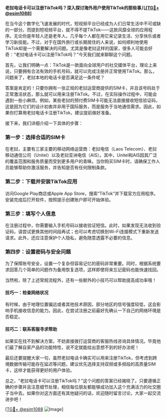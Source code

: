 **老挝电话卡可以注册TikTok吗？深入探讨海外用户使用TikTok的那些事儿[[TG💪+ @esim1088](https://t.me/s/esim1088)]**

在当今这个数字化飞速发展的时代，短视频平台已经成为人们日常生活中不可或缺的一部分。而提到短视频平台，就不得不提TikTok——这款风靡全球的应用程序。无论你是年轻人还是老年人，几乎每个人都在用它来记录生活、分享快乐或者学习新技能。不过，对于在国外旅行或长期居住的人来说，如何顺利地使用TikTok却是一个需要解决的问题。尤其是像老挝这样的国家，很多人可能会好奇：“老挝电话卡可以注册TikTok吗？”今天我们就来聊聊这个问题。

首先，让我们明确一点：TikTok是一款面向全球用户的社交媒体平台，理论上来说，只要拥有合法有效的手机号码，就可以完成注册并正常使用TikTok。那么，问题来了，老挝本地的电话卡是否满足这一条件呢？

答案是肯定的！只要你拥有一张正规的老挝运营商提供的SIM卡，并且该号码处于正常激活状态，那么就可以用来注册TikTok。不过，在实际操作过程中，可能会遇到一些小麻烦。例如，某些老挝的预付费SIM卡可能无法直接接收短信验证码，这是因为它们的设计初衷并非用于国际服务，而是服务于当地通信需求。因此，如果你打算用老挝电话卡注册TikTok，建议提前做好准备。

接下来，我们详细介绍一下具体的步骤：

### 第一步：选择合适的SIM卡

在老挝，主要有三家主要的移动网络运营商：老挝电信（Laos Telecom）、老挝移动通信公司（Unitel）以及老挝亚洲电信（AIS）。其中，Unitel和AIS因其广泛的覆盖范围和服务质量而受到更多用户的青睐。当你购买SIM卡时，请确保工作人员能够帮助你激活服务，并告知是否有任何限制条款。

### 第二步：下载并安装TikTok应用

访问Google Play商店或Apple App Store，搜索“TikTok”并下载官方应用程序。安装完成后打开软件，按照提示创建账户即可开始体验。

### 第三步：填写个人信息

在注册过程中，你需要输入手机号码以接收验证短信。此时，如果发现无法收到验证码，请尝试更换其他时间段再试；也可以考虑切换到Wi-Fi连接模式下重新发送请求。此外，还应注意保护个人隐私，避免随意透露不必要的信息。

### 第四步：设置密码与安全问题

为了保障账号安全，设置一个复杂但容易记忆的密码非常重要。同时，根据系统要求回答几个简单的问题作为备用恢复选项，这样即使将来忘记密码也能快速找回。

当然啦，除了上述常规流程外，还有一些额外的小技巧可以帮助提高成功率哦！

#### 技巧一：检查网络状况

有时候，由于地理位置偏远或者其他技术原因，部分地区的信号强度较低，这会影响手机接收信息的能力。因此，在尝试注册之前最好先确认一下自己的网络环境是否稳定。

#### 技巧二：联系客服寻求帮助

如果实在找不到解决方案，不妨直接拨打运营商的客服热线咨询具体情况。毕竟他们最了解自家产品的功能特性，说不定就能给出意想不到的好办法呢！

最后还要提醒大家一句，虽然老挝电话卡确实可以用来注册TikTok，但考虑到跨境数据传输可能存在延迟等问题，建议优先选择支持双频或多频段的高质量SIM卡，这样才能获得更好的用户体验。

总之，“老挝电话卡可以注册TikTok吗？”这个问题的答案已经揭晓了。只要遵循正确的步骤并且注意细节处理，相信每位朋友都能够成功加入这个充满活力的社交圈子当中去。如果你对这方面还有其他疑问的话，欢迎随时留言讨论，大家一起交流进步吧！

[[TG💪+ @esim1088](https://t.me/s/esim1088) ![Image](https://i.postimg.cc/4NQfJmqS/Snipaste-2025-05-13-00-14-12.png)]